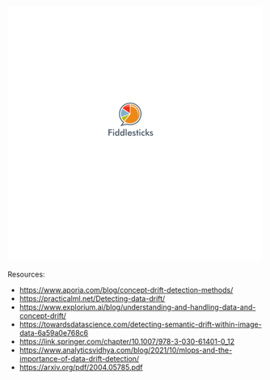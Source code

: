 <img src="logofiles/logo.png" alt="Logo">

Resources:
- https://www.aporia.com/blog/concept-drift-detection-methods/
- https://practicalml.net/Detecting-data-drift/
- https://www.explorium.ai/blog/understanding-and-handling-data-and-concept-drift/
- https://towardsdatascience.com/detecting-semantic-drift-within-image-data-6a59a0e768c6
- https://link.springer.com/chapter/10.1007/978-3-030-61401-0_12
- https://www.analyticsvidhya.com/blog/2021/10/mlops-and-the-importance-of-data-drift-detection/
- https://arxiv.org/pdf/2004.05785.pdf
